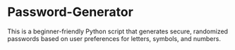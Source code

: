 # Password-Generator
This is a beginner-friendly Python script that generates secure, randomized passwords based on user preferences for letters, symbols, and numbers.
